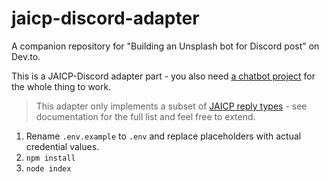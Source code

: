 # jaicp-discord-adapter
A companion repository for "Building an Unsplash bot for Discord post" on Dev.to.

This is a JAICP-Discord adapter part - you also need [a chatbot project](https://github.com/hiisi13/jaicp-discord-unsplash-bot) for the whole thing to work.

> This adapter only implements a subset of [JAICP reply types](https://help.just-ai.com/docs/en/JS_API/variables/response) - see documentation for the full list and feel free to extend.

1. Rename `.env.example` to `.env` and replace placeholders with actual credential values.
2. `npm install`
3. `node index`
